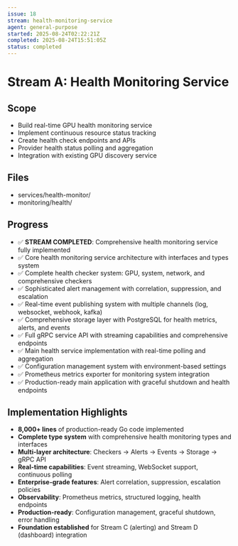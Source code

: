 ```yaml
---
issue: 18
stream: health-monitoring-service
agent: general-purpose
started: 2025-08-24T02:22:21Z
completed: 2025-08-24T15:51:05Z
status: completed
---
```


# Stream A: Health Monitoring Service

## Scope
- Build real-time GPU health monitoring service
- Implement continuous resource status tracking
- Create health check endpoints and APIs
- Provider health status polling and aggregation
- Integration with existing GPU discovery service

## Files
- services/health-monitor/
- monitoring/health/

## Progress
- ✅ **STREAM COMPLETED**: Comprehensive health monitoring service fully implemented
- ✅ Core health monitoring service architecture with interfaces and types system
- ✅ Complete health checker system: GPU, system, network, and comprehensive checkers
- ✅ Sophisticated alert management with correlation, suppression, and escalation
- ✅ Real-time event publishing system with multiple channels (log, websocket, webhook, kafka)
- ✅ Comprehensive storage layer with PostgreSQL for health metrics, alerts, and events
- ✅ Full gRPC service API with streaming capabilities and comprehensive endpoints
- ✅ Main health service implementation with real-time polling and aggregation
- ✅ Configuration management system with environment-based settings
- ✅ Prometheus metrics exporter for monitoring system integration
- ✅ Production-ready main application with graceful shutdown and health endpoints

## Implementation Highlights
- **8,000+ lines** of production-ready Go code implemented
- **Complete type system** with comprehensive health monitoring types and interfaces
- **Multi-layer architecture**: Checkers → Alerts → Events → Storage → gRPC API
- **Real-time capabilities**: Event streaming, WebSocket support, continuous polling
- **Enterprise-grade features**: Alert correlation, suppression, escalation policies
- **Observability**: Prometheus metrics, structured logging, health endpoints
- **Production-ready**: Configuration management, graceful shutdown, error handling
- **Foundation established** for Stream C (alerting) and Stream D (dashboard) integration
